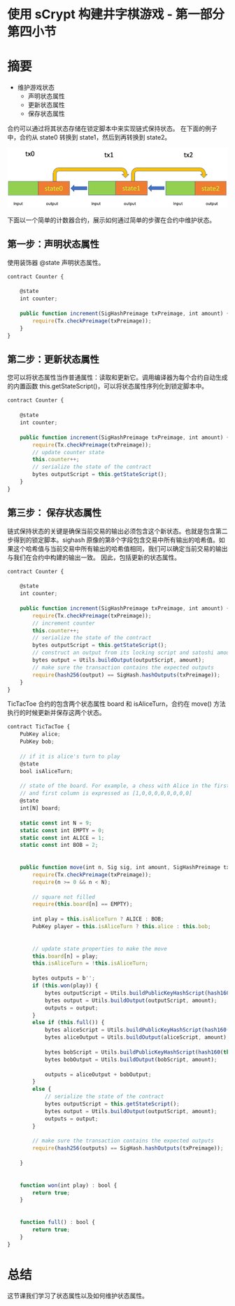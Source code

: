 
# 使用 sCrypt 构建井字棋游戏 - 第一部分 第四小节

# 摘要

* 维护游戏状态
    * 声明状态属性
    * 更新状态属性
    * 保存状态属性

合约可以通过将其状态存储在锁定脚本中来实现链式保持状态。 在下面的例子中，合约从 state0 转换到 state1，然后到再转换到 state2。

![](https://github.com/sCrypt-Inc/image-hosting/blob/master/learn-scrypt-courses/06.png?raw=true)

下面以一个简单的计数器合约，展示如何通过简单的步骤在合约中维护状态。

## 第一步：声明状态属性

使用装饰器 @state 声明状态属性。

```js
contract Counter {

    @state
    int counter;

    public function increment(SigHashPreimage txPreimage, int amount) {
        require(Tx.checkPreimage(txPreimage));
    }
}
```

## 第二步：更新状态属性

您可以将状态属性当作普通属性：读取和更新它。调用编译器为每个合约自动生成的内置函数 this.getStateScript()，可以将状态属性序列化到锁定脚本中。

```js
contract Counter {

    @state
    int counter;

    public function increment(SigHashPreimage txPreimage, int amount) {
        require(Tx.checkPreimage(txPreimage));
        // update counter state
        this.counter++;
        // serialize the state of the contract
        bytes outputScript = this.getStateScript();
    }
}
```

## 第三步： 保存状态属性

链式保持状态的关键是确保当前交易的输出必须包含这个新状态。也就是包含第二步得到的锁定脚本。sighash 原像的第8个字段包含交易中所有输出的哈希值。如果这个哈希值与当前交易中所有输出的哈希值相同，我们可以确定当前交易的输出与我们在合约中构建的输出一致。 因此，包括更新的状态属性。

```js
contract Counter {

    @state
    int counter;

    public function increment(SigHashPreimage txPreimage, int amount) {
        require(Tx.checkPreimage(txPreimage));
        // increment counter
        this.counter++;
        // serialize the state of the contract
        bytes outputScript = this.getStateScript();
        // construct an output from its locking script and satoshi amount
        bytes output = Utils.buildOutput(outputScript, amount);
        // make sure the transaction contains the expected outputs
        require(hash256(output) == SigHash.hashOutputs(txPreimage));
    }
}
```


TicTacToe 合约的包含两个状态属性 board 和 isAliceTurn，合约在 move() 方法执行的时候更新并保存这两个状态。

```js
contract TicTacToe {
    PubKey alice;
    PubKey bob;

    // if it is alice's turn to play
    @state
    bool isAliceTurn;

    // state of the board. For example, a chess with Alice in the first row 
    // and first column is expressed as [1,0,0,0,0,0,0,0,0]
    @state
    int[N] board;
    
    static const int N = 9;
    static const int EMPTY = 0;
    static const int ALICE = 1;
    static const int BOB = 2;

    
    public function move(int n, Sig sig, int amount, SigHashPreimage txPreimage) {
        require(Tx.checkPreimage(txPreimage));
        require(n >= 0 && n < N);

        // square not filled
        require(this.board[n] == EMPTY);

        int play = this.isAliceTurn ? ALICE : BOB;
        PubKey player = this.isAliceTurn ? this.alice : this.bob;


        // update state properties to make the move
        this.board[n] = play;
        this.isAliceTurn = !this.isAliceTurn;

        bytes outputs = b'';
        if (this.won(play)) {
            bytes outputScript = Utils.buildPublicKeyHashScript(hash160(player));
            bytes output = Utils.buildOutput(outputScript, amount);
            outputs = output;
        }
        else if (this.full()) {
            bytes aliceScript = Utils.buildPublicKeyHashScript(hash160(this.alice));
            bytes aliceOutput = Utils.buildOutput(aliceScript, amount);

            bytes bobScript = Utils.buildPublicKeyHashScript(hash160(this.bob));
            bytes bobOutput = Utils.buildOutput(bobScript, amount);

            outputs = aliceOutput + bobOutput;
        }
        else {
            // serialize the state of the contract
            bytes outputScript = this.getStateScript();
            bytes output = Utils.buildOutput(outputScript, amount);
            outputs = output;
        }

        // make sure the transaction contains the expected outputs
        require(hash256(outputs) == SigHash.hashOutputs(txPreimage));

    }


    function won(int play) : bool {
        return true;
    }


    function full() : bool {
        return true;
    }
}
```

# 总结

这节课我们学习了状态属性以及如何维护状态属性。

